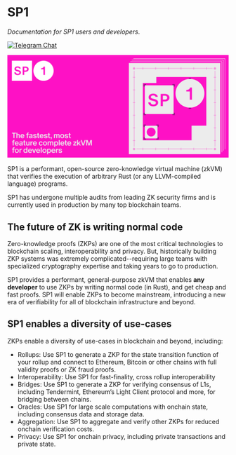 # SP1

*Documentation for SP1 users and developers*.

[![Telegram Chat][tg-badge]][tg-url]

![SP1 Logo](./sp1.png)

SP1 is a performant, open-source zero-knowledge virtual machine (zkVM) that verifies the execution of arbitrary Rust (or any LLVM-compiled language) programs.

[tg-badge]: https://img.shields.io/endpoint?color=neon&logo=telegram&label=chat&url=https%3A%2F%2Ftg.sumanjay.workers.dev%2Fsuccinct%5Fsp1
[tg-url]: https://t.me/+AzG4ws-kD24yMGYx

SP1 has undergone multiple audits from leading ZK security firms and is currently used in production by many top blockchain teams.

## The future of ZK is writing normal code

Zero-knowledge proofs (ZKPs) are one of the most critical technologies to blockchain scaling, interoperability and privacy. But, historically building ZKP systems was extremely complicated--requiring large teams with specialized cryptography expertise and taking years to go to production.

SP1 provides a performant, general-purpose zkVM that enables **any developer** to use ZKPs by writing normal code (in Rust), and get cheap and fast proofs. SP1 will enable ZKPs to become mainstream, introducing a new era of verifiability for all of blockchain infrastructure and beyond.

## SP1 enables a diversity of use-cases

ZKPs enable a diversity of use-cases in blockchain and beyond, including:

* Rollups: Use SP1 to generate a ZKP for the state transition function of your rollup and connect to Ethereum, Bitcoin or other chains with full validity proofs or ZK fraud proofs.
* Interoperability: Use SP1 for fast-finality, cross rollup interoperability
* Bridges: Use SP1 to generate a ZKP for verifying consensus of L1s, including Tendermint, Ethereum’s Light Client protocol and more, for bridging between chains.
* Oracles: Use SP1 for large scale computations with onchain state, including consensus data and storage data.
* Aggregation: Use SP1 to aggregate and verify other ZKPs for reduced onchain verification costs.
* Privacy: Use SP1 for onchain privacy, including private transactions and private state.
